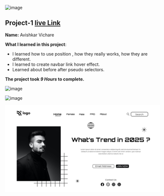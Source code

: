 ![image](https://img.shields.io/badge/project-1-red)


## Project-1  [live Link](https://streetstyledesign.netlify.app/)

**Name:** Avishkar Vichare

**What I learned in this project**:

  - I learned how to use position , how they really works, how they are different.
  - I learned to create navbar link hover effect.
  - Learned about before after pseudo selectors.

**The project took ***9 Hours*** to complete.** 

![image](https://img.shields.io/badge/INeuron-LearnCodeOnline-brightgreen)

![image](https://img.shields.io/badge/Full%20stack%20JS%20bootcamp-Hitesh%20Chaudhary-lightgrey)


![image](https://github.com/AvishkarVichare/project-1/blob/master/1.png)
